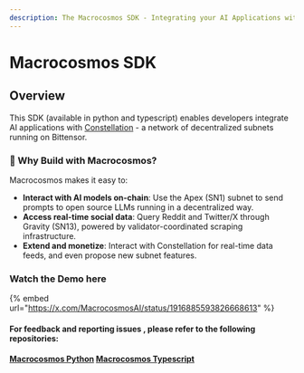 ```yaml
---
description: The Macrocosmos SDK - Integrating your AI Applications with our Subnets
---
```


# Macrocosmos SDK

## Overview

This SDK (available in python and typescript) enables developers integrate AI applications with [Constellation](https://app.macrocosmos.ai/mission-command) - a network of decentralized subnets running on Bittensor.&#x20;

### 🚀 Why Build with Macrocosmos?

Macrocosmos makes it easy to:

* **Interact with AI models on-chain**: Use the Apex (SN1) subnet to send prompts to open source LLMs running in a decentralized way.
* **Access real-time social data**: Query Reddit and Twitter/X through Gravity (SN13), powered by validator-coordinated scraping infrastructure.
* **Extend and monetize**: Interact with Constellation for real-time data feeds, and even propose new subnet features.



### Watch the Demo here

{% embed url="https://x.com/MacrocosmosAI/status/1916885593826668613" %}



#### For feedback and reporting issues , please refer to the following repositories:

#### [Macrocosmos Python](https://github.com/macrocosm-os/macrocosmos-py) [Macrocosmos Typescript](https://github.com/macrocosm-os/macrocosmos-ts)



